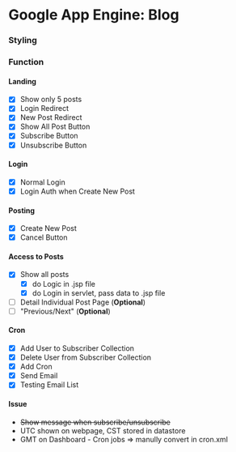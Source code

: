 # Google App Engine: Blog

### Styling

### Function

#### Landing
- [x] Show only 5 posts 
- [x] Login Redirect
- [x] New Post Redirect
- [x] Show All Post Button
- [x] Subscribe Button
- [x] Unsubscribe Button

#### Login
- [x] Normal Login
- [x] Login Auth when Create New Post

#### Posting
- [x] Create New Post
- [x] Cancel Button

#### Access to Posts
- [x] Show all posts
     - [x] do Logic in .jsp file
     - [x] do Login in servlet, pass data to .jsp file
- [ ] Detail Individual Post Page (**Optional**)
- [ ] "Previous/Next" (**Optional**)

#### Cron
 - [x] Add User to Subscriber Collection
 - [x] Delete User from Subscriber Collection
 - [x] Add Cron
 - [x] Send Email
 - [x] Testing Email List
#### Issue
- ~~Show message when subscribe/unsubscribe~~
- UTC shown on webpage, CST stored in datastore
- GMT on Dashboard - Cron jobs => manully convert in cron.xml
